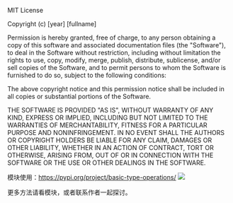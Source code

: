 MIT License

Copyright (c) [year] [fullname]

Permission is hereby granted, free of charge, to any person obtaining a copy
of this software and associated documentation files (the "Software"), to deal
in the Software without restriction, including without limitation the rights
to use, copy, modify, merge, publish, distribute, sublicense, and/or sell
copies of the Software, and to permit persons to whom the Software is
furnished to do so, subject to the following conditions:

The above copyright notice and this permission notice shall be included in all
copies or substantial portions of the Software.

THE SOFTWARE IS PROVIDED "AS IS", WITHOUT WARRANTY OF ANY KIND, EXPRESS OR
IMPLIED, INCLUDING BUT NOT LIMITED TO THE WARRANTIES OF MERCHANTABILITY,
FITNESS FOR A PARTICULAR PURPOSE AND NONINFRINGEMENT. IN NO EVENT SHALL THE
AUTHORS OR COPYRIGHT HOLDERS BE LIABLE FOR ANY CLAIM, DAMAGES OR OTHER
LIABILITY, WHETHER IN AN ACTION OF CONTRACT, TORT OR OTHERWISE, ARISING FROM,
OUT OF OR IN CONNECTION WITH THE SOFTWARE OR THE USE OR OTHER DEALINGS IN THE
SOFTWARE.


模块使用：https://pypi.org/project/basic-type-operations/
![](https://mmbiz.qpic.cn/sz_mmbiz_png/BvGyVvvMmy0r3aXPwt6o7xk7VhHYEI4X9UDVrKib74r3ec23Xcra2no08HXJG3vGXX9k58FEHC2jiaDQrhlf7XXw/640?wx_fmt=png)



更多方法请看模块，或者联系作者一起探讨。

